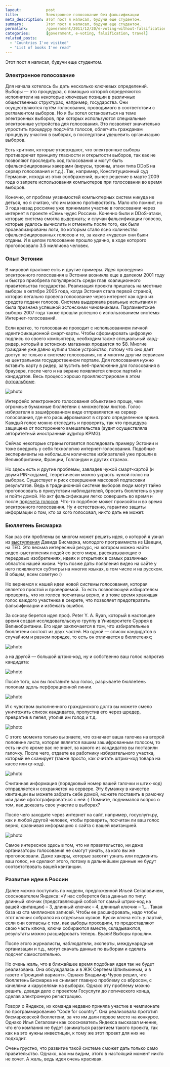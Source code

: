 ```yaml
---
layout:           post
title:            Электронное голосование без фальсификации
meta_description: Этот пост я написал, будучи еще студентом.
summary:          Этот пост я написал, будучи еще студентом.
permalink:        /government/2011/12/20/e-voting-without-falsification/
categories:       [government, e-voting, falsification, travel]
related_posts:
  - "Countries I've visited"
  - "List of books I've read"
---
```


Этот пост я написал, будучи еще студентом.

### Электронное голосование

Для начала хотелось бы дать несколько ключевых определений.
Выборы — это процедура, с помощью которой определяются исполнители на некоторые ключевые позиции в различных общественных структурах, например, государства.
Они осуществляются путём голосования, проводимого в соответствии с регламентом выборов.
Но я бы хотел остановиться на теме электронных выборов, при которых используются специальные электронные устройства для голосования.
Это позволяет значительно упростить процедуру подсчёта голосов, облегчить гражданам процедуру участия в выборах, в последствии удешевить организацию выборов.

Есть критики, которые утверждают, что электронные выборы противоречат принципу гласности и открытости выборов, так как не позволяют проследить ход голосования и могут быть сфальсифицированы хакерами (вирусы, трояны, атаки типа DDoS на сервер голосования и т.д.).
Так, например, Конституционный суд Германии, исходя из этих соображений, вынес решение в марте 2009 года о запрете использования компьютеров при голосовании во время выборов.

Конечно, от проблем уязвимостей компьютерных систем никуда не деться, но я считаю, что им можно противостоять.
Мало кто помнит, но 3 года назад россияне уже принимали участие в голосовании через интернет в проекте «Семь чудес России».
Конечно были и DDoS-атаки, которые система смогла выдержать; и случаи фальсификации голосов, которые удалось вычислить и отменить после того, как были проанализированы логи, по которым стало ясно количество сфальсифицированных голосов и то, за какие «чудеса» они были отданы.
И в целом голосование прошло удачно, в ходе которого проголосовало 3.5 миллиона человек.

### Опыт Эстонии

В мировой практике есть и другие примеры.
Идея проведения электронного голосования в Эстонии возникла еще в далеком 2001 году и быстро приобрела популярность среди глав коалиционного правительства государства.
Реализация проекта пришлась на местные выборы в октябре 2005 года, когда Эстония стала первой страной, которая легально провела голосование через интернет как одно из средств подачи голосов.
Система выдержала реальные испытания и была признана успешной эстонскими чиновниками.
Парламентские выборы 2007 года также прошли успешно с использованием системы Интернет-голосований.

Если кратко, то голосование проходит с использованием личной идентификационной смарт-карты.
Чтобы сформировать цифровую подпись со своего компьютера, необходим также специальный кард-ридер, который в эстонских магазинах продается по $8.
Многие граждане уже давно купили такое устройство, потому что оно дает доступ не только к системе голосования, но и многим другим сервисам на центральном государственном портале.
Для голосования нужно вставить карту в ридер, запустить веб-приложение для голосования в браузере, после чего и на экране появляется список партий и кандидатов.
Весь процесс хорошо проиллюстрирован в этом
[фотоальбоме](https://www.flickr.com/photos/jaanus/sets/72157594490033123/detail).

![photo](/images/2011-12-20-e-voting-without-falsification_1.png)

Интерфейс электронного голосования объективно проще, чем огромные бумажные бюллетени с множеством листов.
Голос избирателя в зашифрованном виде отправляется на сервер голосования, где его расшифровывают в строго определенное время.
Каждый голос можно отследить и проверить, так что процедура защищена от постороннего вмешательства (аудит осуществляла авторитетный иностранный аудитор KPMG).

Сейчас некоторые страны готовятся последовать примеру Эстонии и тоже внедрить у себя технологию интернет-голосования.
Подобные эксперименты на небольшом количестве избирателей уже прошли в Великобритании, Франции, Голландии и других странах.

Но здесь есть и другие проблемы, завладев чужой смарт-картой (и двумя PIN-кодами), теоретически можно украсть чужой голос на выборах.
Существует и риск совершения массовой подтасовки результатов.
Ведь в традиционной системе выборов люди могут тайно проголосовать в присутствии наблюдателей, бросить бюллетень в урну и пойти домой.
Но акт фальсификации легко совершить во время и после [подсчета голосов](http://www.forbes.ru/sobytiya/vlast/77204-vybory-2011-kollektsiya-narushenii).
Что-то подобное может произойти и во время электронного голосования.
Ну и естественно, гарантию защиты информации о том, кто за кого голосовал, никто дать не может.

### Бюллетень Бисмарка

Как раз эти проблемы во многом может решить идея, о которой я узнал из [выступления](http://www.ted.com/talks/david_bismark_e_voting_without_fraud) Давида Бисмарка, молодого программиста из Швеции, на TED.
Это весьма интересный ресурс, на котором можно найти видео-выступления людей со всего мира, рассказывающие о передовых изобретениях, идеях и открытиях в самых различных областях нашей жизни.
Чуть позже даты появления видео на сайте у него появляются субтитры на многих языках, в том числе и на русском.
В общем, всем советую :)

Но вернемся к нашей идеи новой системы голосования, которая является простой и проверяемой.
То есть позволяющей избирателям проверить, что их голоса посчитаны верно, и в тоже время хранящая голос каждого участника в секрете, что позволяет предотвратить фальсификации и избежать ошибок.

За основу берется идея проф. Peter Y. A. Ryan, который в настоящее время создал исследовательскую группу в Университете Суррея в Великобритании.
Его идея заключается в том, что избирательные бюллетени состоят из двух частей.
На одной — список кандидатов в случайном и разном порядке, то есть он отличается в бюллетенях;

![photo](/images/2011-12-20-e-voting-without-falsification_2.jpeg)

а на другой — большой штрих-код, ну и собственно ваш голос напротив кандидата:

![photo](/images/2011-12-20-e-voting-without-falsification_3.jpeg)

После того, как вы поставите ваш голос, разрываете бюллетень пополам вдоль перфорационной линии.

![photo](/images/2011-12-20-e-voting-without-falsification_4.jpeg)

И с чувством выполненного гражданского долга вы можете смело уничтожить список кандидатов, пропустив его через шредер, превратив в пепел, утолив им голод и т.д.

![photo](/images/2011-12-20-e-voting-without-falsification_5.jpeg)

С этого момента только вы знаете, что означает ваша галочка на второй половине листа, которая является вашим зашифрованным голосом, то есть никто кроме вас не знает, за какого из кандидатов вы поставили галочку.
После чего, отдаете ее работнику избирательного участка, который ее сканирует (также просто, как считать штрих-код товара на кассе или qr-код).

![photo](/images/2011-12-20-e-voting-without-falsification_6.jpeg)

Считанная информация (порядковый номер вашей галочки и штих-код) отправляется и сохраняется на сервере.
Эту бумажку в качестве квитанции вы можете забрать себе домой, можете поставить в рамочку или даже сфотографироваться с ней :)
Помните, поднимался вопрос о том, как доказать свое участие в выборах?

После чего заходите через интернет на сайт, например, госуслуги.ру, как и любой другой человек, чтобы проверить, посчитан ли ваш голос верно, сравнивая информацию с сайта с вашей квитанцией.

![photo](/images/2011-12-20-e-voting-without-falsification_7.jpeg)

Самое интересное здесь в том, что ни правительство, ни даже организаторы голосования не смогут узнать, за кого вы же проголосовали.
Даже хакеры, которые захотят узнать или подменить ваш голос, не сделают этого, потому в дальнейшем данные не будут соответствовать вашей квитанции.

### Развитие идеи в России

Далее можно поступить по модели, предложенной Ильей Сегаловичем, сооснователем Яндекса: «У нас соберется база данных по типу: длинный ключик (представляющий собой тот самый штрих-код на вашей квитанции) – 3, длинный ключик – 4, длинный ключик – 1,…
Такая база из ста миллионов записей.
Чтобы ее расшифровать, надо чтобы этот ключик собрался из отдельных кусков.
Куски ключа есть у партий, если они согласны с тем, как выборы проходили, то предоставляют свою часть ключа, ключи собираются вместе, складываются, результаты можно расшифровать теперь.
Вуаля!
Выборы прошли».

После этого журналисты, наблюдатели, эксперты, международные организации и т.д., могут скачать данные по выборам и сделать подсчет самостоятельно.

Но очень жаль, что в ближайшее время подобная идея так не будет реализована.
Она обсуждалась и в ЖЖ Сергеем Шпилькиным, и в газете «Троицкий вариант».
Однако Владимир Чуров решил, что бюллетень Бисмарка не снимает главную проблему со вбросом, с качелями и каруселями на выборах.
Однако эту проблему можно решить, доведя дело с проектом Госуслуги до логического конца, сделав электронную регистрацию.

Говоря о Яндексе, их команда недавно приняла участие в чемпионате по программированию "Сode for country".
Она реализовала прототип бисмарковской бюллетени, за что им дали первое место на конкурсе.
Однако Илья Сегалович как сооснователь Яндекса высказал мнение, что его компания не будет заниматься развитием такого проекта, так как на это нужны инвестиции, к тому же этот проект для них не подходит.

Очень грустно, что развитие такой системе сможет дать только само правительство.
Однако, как мы видим, этого в настоящий момент никто не хочет.
А жаль, ведь идея очень красивая.
